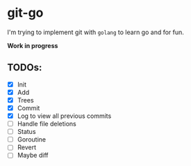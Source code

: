 # git-go


I'm trying to implement git with `golang` to learn go and for fun.

**Work in progress**

## TODOs:
- [x] Init
- [x] Add
- [x] Trees
- [x] Commit
- [x] Log to view all previous commits
- [ ] Handle file deletions
- [ ] Status
- [ ] Goroutine
- [ ] Revert
- [ ] Maybe diff
